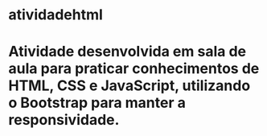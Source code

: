 # atividadehtml
# Atividade desenvolvida em sala de aula para praticar conhecimentos de HTML, CSS e JavaScript, utilizando o Bootstrap para manter a responsividade.
